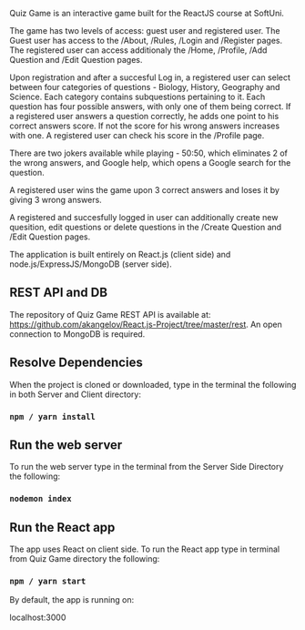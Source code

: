 Quiz Game is an interactive game built for the ReactJS course at SoftUni.

The game has two levels of access: guest user and registered user.
The Guest user has access to the /About, /Rules, /Login and /Register pages.
The registered user can access additionaly the /Home, /Profile, /Add Question and /Edit Question pages.

Upon registration and after a succesful Log in, a registered user can select between four categories of questions - Biology, History, Geography and Science.
Each category contains subquestions pertaining to it. Each question has four possible answers, with only one of them being correct. 
If a registered user answers a question correctly, he adds one point to his correct answers score. If not the score for his wrong answers increases with one.
A registered user can check his score in the /Profile page. 

There are two jokers available while playing - 50:50, which eliminates 2 of the wrong answers, and Google help, which opens a Google search for the question.

A registered user wins the game upon 3 correct answers and loses it by giving 3 wrong answers.

A registered and succesfully logged in user can additionally create new quesition, edit questions or delete questions in the /Create Question and /Edit Question pages.

The application is built entirely on React.js (client side) and node.js/ExpressJS/MongoDB (server side). 

## REST API and DB

The repository of Quiz Game REST API is available at: https://github.com/akangelov/React.js-Project/tree/master/rest. An open connection to MongoDB is required.

## Resolve Dependencies

When the project is cloned or downloaded, type in the terminal the following in both Server and Client directory:

### `npm / yarn install`

## Run the web server
To run the web server type in the terminal from the Server Side Directory the following:

### `nodemon index`

## Run the React app
The app uses React on client side. To run the React app type in terminal from Quiz Game directory the following:

### `npm / yarn start`

By default, the app is running on:

localhost:3000
